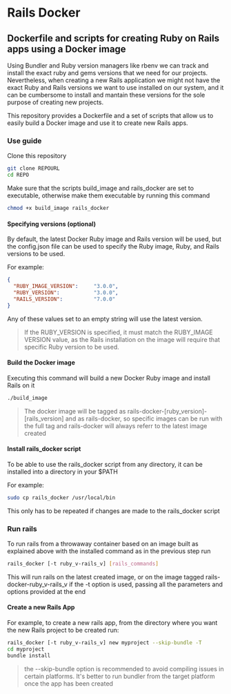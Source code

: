 # Rails Docker

## Dockerfile and scripts for creating Ruby on Rails apps using a Docker image

Using Bundler and Ruby version managers like rbenv we can track and install the exact ruby and gems versions that we need for our projects. Nevertheless, when creating a new Rails application we might not have the exact Ruby and Rails versions we want to use installed on our system, and it can be cumbersome to install and mantain these versions for the sole purpose of creating new projects.

This repository provides a Dockerfile and a set of scripts that allow us to easily build a Docker image and use it to create new Rails apps.

### Use guide

Clone this repository

```sh
git clone REPOURL
cd REPO
```

Make sure that the scripts build_image and rails_docker are set to executable, otherwise make them executable by running this command

```sh
chmod +x build_image rails_docker
```

#### Specifying versions (optional)

By default, the latest Docker Ruby image and Rails version will be used, but the config.json file can be used to specify the Ruby image, Ruby, and Rails versions to be used.

For example:

```json
{
  "RUBY_IMAGE_VERSION":     "3.0.0",
  "RUBY_VERSION":           "3.0.0",
  "RAILS_VERSION":          "7.0.0"
}
```
Any of these values set to an empty string will use the latest version.

> If the RUBY_VERSION is specified, it must match the RUBY_IMAGE VERSION value, as the Rails installation on the image will require that specific Ruby version to be used.

#### Build the Docker image

Executing this command will build a new Docker Ruby image and install Rails on it 

```sh
./build_image
```

> The docker image will be tagged as rails-docker-[ruby_version]-[rails_version] and as rails-docker, so specific images can be run with the full tag and rails-docker will always referr to the latest image created

#### Install rails_docker script

To be able to use the rails_docker script from any directory, it can be installed into a directory in your $PATH

For example:

```sh
sudo cp rails_docker /usr/local/bin
```

This only has to be repeated if changes are made to the rails_docker script

### Run rails

To run rails from a throwaway container based on an image built as explained above with the installed command as in the previous step run 

```sh
rails_docker [-t ruby_v-rails_v] [rails_commands]
```

This will run rails on the latest created image, or on the image tagged rails-docker-ruby_v-rails_v if the -t option is used, passing all the parameters and options provided at the end

#### Create a new Rails App

For example, to create a new rails app, from the directory where you want the new Rails project to be created run:

```sh
rails_docker [-t ruby_v-rails_v] new myproject --skip-bundle -T
cd myproject
bundle install
```
> the --skip-bundle option is recommended to avoid compiling issues in certain platforms. It's better to run bundler from the target platform once the app has been created